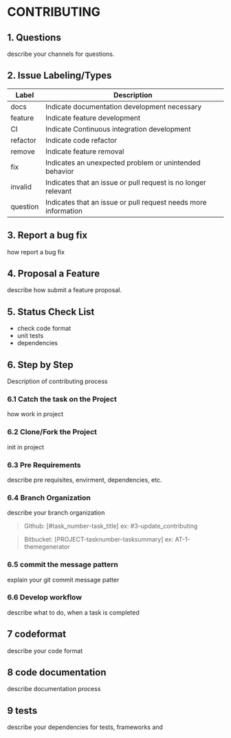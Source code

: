 # CONTRIBUTING

## 1. Questions
describe your channels for questions.

## 2. Issue Labeling/Types

<!-- list of Labeling or Issue Types of project -->
| Label | Description |
| ------|-------------|
| docs | Indicate documentation development necessary |
| feature | Indicate feature development |
| CI | Indicate Continuous integration development |
| refactor | Indicate code refactor |
| remove | Indicate feature removal |
| fix | Indicates an unexpected problem or unintended behavior |
| invalid | Indicates that an issue or pull request is no longer relevant |
| question | Indicates that an issue or pull request needs more information |

## 3. Report a bug fix
how report a bug fix

## 4. Proposal a Feature
describe how submit a feature proposal.
<!-- ex: Open a problem, mark it as other, and describe the current scenario, its problems, and how your resource solves this problem. -->

## 5. Status Check List
- check code format
- unit tests
- dependencies

## 6. Step by Step
Description of contributing process

### 6.1 Catch the task on the Project
how work in project


### 6.2 Clone/Fork the Project
init in project

### 6.3 Pre Requirements
describe pre requisites, envirment, dependencies, etc.

### 6.4 Branch Organization
describe your branch organization

> Github: [#task_number-task_title] ex: #3-update_contributing

> Bitbucket: [PROJECT-tasknumber-tasksummary] ex: AT-1-themegenerator


### 6.5 commit the message pattern
explain your git commit message patter

### 6.6 Develop workflow
describe what to do, when a task is completed

## 7 codeformat
describe your code format

## 8 code documentation
describe documentation process

## 9 tests
describe your dependencies for tests, frameworks and 